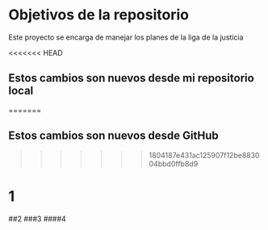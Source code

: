 # Objetivos de la repositorio

Este proyecto se encarga de manejar los planes de la liga de la justicia

<<<<<<< HEAD
## Estos cambios son nuevos desde mi repositorio local
=======
## Estos cambios son nuevos desde GitHub
>>>>>>> 1804187e431ac125907f12be883004bbd0ffb8d9

# 1
##2
###3
####4
